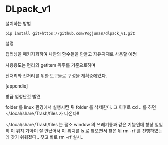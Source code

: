# DLpack_v1

설치하는 방법

```
pip install git+https://github.com/Pogjunan/dlpack_v1.git
```


설명

딥러닝을 패키지화하여 나만의 함수들을 만들고 자유자재로 사용할 예정

사용용도는 편리와 getitem 위주를 기준으로하며

전처리와 전처리를 위한 도구들로 구성을 계획중에있다.




[appendix]

방금 엄청난것 발견

folder 를 linux 환경에서 실행시킨 뒤
folder 를 삭제한다. 그 이후로 cd .. 를 하면 ~/.local/share/Trash/files 가 나온다!!

 ~/.local/share/Trash/files 는 평소 window 의 쓰레기통과 같은 기능인데 항상 일일히 이 위치 기억이 잘 안났어서 이 위치를 ls 로 찾으면서
 찾은 뒤 rm -rf 를 진행하였는데 찾기 쉬워졌다.. 찾고 바로 rm -rf 실시..
